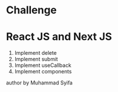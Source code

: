 # Challenge

# React JS and Next JS

1. Implement delete
2. Implement submit
3. Implement useCallback
4. Implement components

author by Muhammad Syifa
